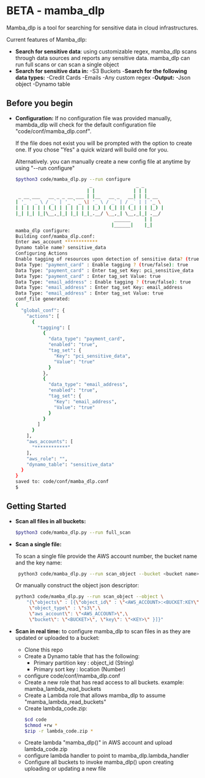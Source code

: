 
BETA - mamba_dlp
================

Mamba_dlp is a tool for searching for sensitive data in cloud infrastructures.

Current features of Mamba_dlp:

- **Search for sensitive data**: using customizable regex, mamba_dlp scans through data sources and reports any sensitive data. mamba_dlp can run full scans or can scan a single object 
- **Search for sensitive data in:**
	-S3 Buckets
-**Search for the following data types:**
	-Credit Cards
	-Emails
	-Any custom regex
-**Output:**
	-Json object
	-Dynamo table

Before you begin 
----------------
- **Configuration:**
	If no configuration file was provided manually, mambda_dlp will check for the default configuration file "code/conf/mamba_dlp.conf".

	If the file does not exist you will be prompted with the option to create one. If you chose "Yes" a quick wizard will build one for you.

	Alternatively. you can manually create a new config file at anytime by using  "--run configure"

	```sh
	$python3 code/mamba_dlp.py --run configure
	                           _                _ _       
	                          | |              | | |      
	 _ __ ___   __ _ _ __ ___ | |__   __ _   __| | |_ __  
	| '_ ` _ \ / _` | '_ ` _ \| '_ \ / _` | / _` | | '_ \ 
	| | | | | | (_| | | | | | | |_) | (_| || (_| | | |_) |
	|_| |_| |_|\__,_|_| |_| |_|_.__/ \__,_| \__,_|_| .__/ 
	                                    ______     | |    
	                                   |______|    |_|    
	mamba_dlp configure:
	Building conf/mamba_dlp.conf:
	Enter aws_account ************
	Dynamo table name? sensitive_data
	Configuring Actions
	Enable tagging of resources upon detection of sensitive data? (true/false): true
	Data Type: "payment_card" : Enable tagging ? (true/false): true
	Data Type: "payment_card" : Enter tag_set Key: pci_sensitive_data
	Data Type: "payment_card" : Enter tag_set Value: true
	Data Type: "email_address" : Enable tagging ? (true/false): true
	Data Type: "email_address" : Enter tag_set Key: email_address
	Data Type: "email_address" : Enter tag_set Value: true
	conf_file generated:
	{
	  "global_conf": {
	    "actions": [
	      {
	        "tagging": [
	          {
	            "data_type": "payment_card",
	            "enabled": "true",
	            "tag_set": {
	              "Key": "pci_sensitive_data",
	              "Value": "true"
	            }
	          },
	          {
	            "data_type": "email_address",
	            "enabled": "true",
	            "tag_set": {
	              "Key": "email_address",
	              "Value": "true"
	            }
	          }
	        ]
	      }
	    ],
	    "aws_accounts": [
	      "************"
	    ],
	    "aws_role": "",
	    "dynamo_table": "sensitive_data"
	  }
	}
	saved to: code/conf/mamba_dlp.conf
	$
	```


Getting Started 
----------------
- **Scan all files in all buckets:**
	```sh
	$python3 code/mamba_dlp.py --run full_scan
	```
- **Scan a single file:**

	To scan a single file provide the AWS account number, the bucket name and the key name:

	```sh
	 python3 code/mamba_dlp.py --run scan_object --bucket <bucket name> --key <key name> --aws_account <aws account name>
	 ```

	Or manually construct the object json descriptor:

	```sh
	python3 code/mamba_dlp.py --run scan_object --object \
		"{\"objects\" : [{\"object_id\" : \"<AWS_ACCOUNT>:<BUCKET:KEY\",\
		 \"object_type\" : \"s3\",\
		 \"aws_account\": \"<AWS_ACCOUNT>\",\
		 \"bucket\": \"<BUCKET>\", \"key\": \"<KEY>\" }]}"
	```

- **Scan in real time:** to configure mamba_dlp to scan files in as they are updated or uploaded to a bucket:

	- Clone this repo
	- Create a Dynamo table that has the following:
		- Primary partition key : object_id (String)
		- Primary sort key : location (Number)
	- configure code/conf/mamba_dlp.conf
	- Create a new role that has read access to all buckets. example: mamba_lambda_read_buckets
	- Create  a Lambda role that allows mamba_dlp to assume "mamba_lambda_read_buckets"
	- Create lambda_code.zip:
		```sh
		$cd code
		$chmod +rw *
		$zip -r lambda_code.zip *
		```
	- Create lambda "mamba_dlp()" in AWS account and upload lambda_code.zip
	- configure lambda handler to point to mamba_dlp.lambda_handler
	- Configure all buckets to invoke mamba_dlp() upon creating uploading or updating a new file

